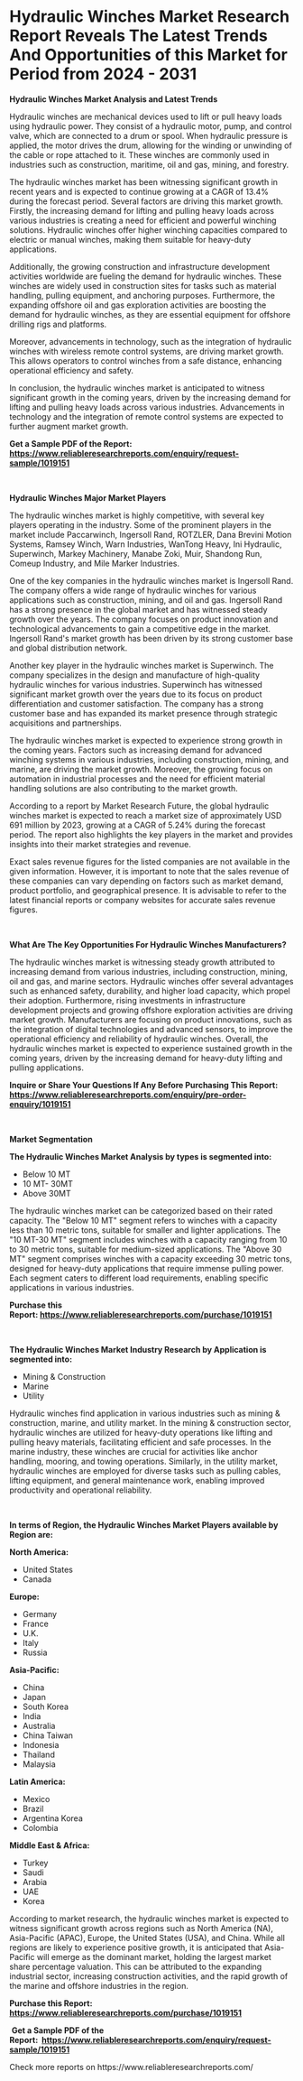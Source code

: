 <p><h1>Hydraulic Winches Market Research Report Reveals The Latest Trends And Opportunities of this Market for Period from 2024 - 2031</h1></p><p><strong>Hydraulic Winches Market Analysis and Latest Trends</strong></p>
<p><p>Hydraulic winches are mechanical devices used to lift or pull heavy loads using hydraulic power. They consist of a hydraulic motor, pump, and control valve, which are connected to a drum or spool. When hydraulic pressure is applied, the motor drives the drum, allowing for the winding or unwinding of the cable or rope attached to it. These winches are commonly used in industries such as construction, maritime, oil and gas, mining, and forestry.</p><p>The hydraulic winches market has been witnessing significant growth in recent years and is expected to continue growing at a CAGR of 13.4% during the forecast period. Several factors are driving this market growth. Firstly, the increasing demand for lifting and pulling heavy loads across various industries is creating a need for efficient and powerful winching solutions. Hydraulic winches offer higher winching capacities compared to electric or manual winches, making them suitable for heavy-duty applications.</p><p>Additionally, the growing construction and infrastructure development activities worldwide are fueling the demand for hydraulic winches. These winches are widely used in construction sites for tasks such as material handling, pulling equipment, and anchoring purposes. Furthermore, the expanding offshore oil and gas exploration activities are boosting the demand for hydraulic winches, as they are essential equipment for offshore drilling rigs and platforms.</p><p>Moreover, advancements in technology, such as the integration of hydraulic winches with wireless remote control systems, are driving market growth. This allows operators to control winches from a safe distance, enhancing operational efficiency and safety.</p><p>In conclusion, the hydraulic winches market is anticipated to witness significant growth in the coming years, driven by the increasing demand for lifting and pulling heavy loads across various industries. Advancements in technology and the integration of remote control systems are expected to further augment market growth.</p></p>
<p><strong>Get a Sample PDF of the Report:&nbsp; <a href="https://www.reliableresearchreports.com/enquiry/request-sample/1019151">https://www.reliableresearchreports.com/enquiry/request-sample/1019151</a></strong></p>
<p>&nbsp;</p>
<p><strong>Hydraulic Winches Major Market Players</strong></p>
<p><p>The hydraulic winches market is highly competitive, with several key players operating in the industry. Some of the prominent players in the market include Paccarwinch, Ingersoll Rand, ROTZLER, Dana Brevini Motion Systems, Ramsey Winch, Warn Industries, WanTong Heavy, Ini Hydraulic, Superwinch, Markey Machinery, Manabe Zoki, Muir, Shandong Run, Comeup Industry, and Mile Marker Industries.</p><p>One of the key companies in the hydraulic winches market is Ingersoll Rand. The company offers a wide range of hydraulic winches for various applications such as construction, mining, and oil and gas. Ingersoll Rand has a strong presence in the global market and has witnessed steady growth over the years. The company focuses on product innovation and technological advancements to gain a competitive edge in the market. Ingersoll Rand's market growth has been driven by its strong customer base and global distribution network.</p><p>Another key player in the hydraulic winches market is Superwinch. The company specializes in the design and manufacture of high-quality hydraulic winches for various industries. Superwinch has witnessed significant market growth over the years due to its focus on product differentiation and customer satisfaction. The company has a strong customer base and has expanded its market presence through strategic acquisitions and partnerships.</p><p>The hydraulic winches market is expected to experience strong growth in the coming years. Factors such as increasing demand for advanced winching systems in various industries, including construction, mining, and marine, are driving the market growth. Moreover, the growing focus on automation in industrial processes and the need for efficient material handling solutions are also contributing to the market growth.</p><p>According to a report by Market Research Future, the global hydraulic winches market is expected to reach a market size of approximately USD 691 million by 2023, growing at a CAGR of 5.24% during the forecast period. The report also highlights the key players in the market and provides insights into their market strategies and revenue.</p><p>Exact sales revenue figures for the listed companies are not available in the given information. However, it is important to note that the sales revenue of these companies can vary depending on factors such as market demand, product portfolio, and geographical presence. It is advisable to refer to the latest financial reports or company websites for accurate sales revenue figures.</p></p>
<p>&nbsp;</p>
<p><strong>What Are The Key Opportunities For Hydraulic Winches Manufacturers?</strong></p>
<p><p>The hydraulic winches market is witnessing steady growth attributed to increasing demand from various industries, including construction, mining, oil and gas, and marine sectors. Hydraulic winches offer several advantages such as enhanced safety, durability, and higher load capacity, which propel their adoption. Furthermore, rising investments in infrastructure development projects and growing offshore exploration activities are driving market growth. Manufacturers are focusing on product innovations, such as the integration of digital technologies and advanced sensors, to improve the operational efficiency and reliability of hydraulic winches. Overall, the hydraulic winches market is expected to experience sustained growth in the coming years, driven by the increasing demand for heavy-duty lifting and pulling applications.</p></p>
<p><strong>Inquire or Share Your Questions If Any Before Purchasing This Report: <a href="https://www.reliableresearchreports.com/enquiry/pre-order-enquiry/1019151">https://www.reliableresearchreports.com/enquiry/pre-order-enquiry/1019151</a></strong></p>
<p>&nbsp;</p>
<p><strong>Market Segmentation</strong></p>
<p><strong>The Hydraulic Winches Market Analysis by types is segmented into:</strong></p>
<p><ul><li>Below 10 MT</li><li>10 MT- 30MT</li><li>Above 30MT</li></ul></p>
<p><p>The hydraulic winches market can be categorized based on their rated capacity. The "Below 10 MT" segment refers to winches with a capacity less than 10 metric tons, suitable for smaller and lighter applications. The "10 MT-30 MT" segment includes winches with a capacity ranging from 10 to 30 metric tons, suitable for medium-sized applications. The "Above 30 MT" segment comprises winches with a capacity exceeding 30 metric tons, designed for heavy-duty applications that require immense pulling power. Each segment caters to different load requirements, enabling specific applications in various industries.</p></p>
<p><strong>Purchase this Report:&nbsp;<a href="https://www.reliableresearchreports.com/purchase/1019151">https://www.reliableresearchreports.com/purchase/1019151</a></strong></p>
<p>&nbsp;</p>
<p><strong>The Hydraulic Winches Market Industry Research by Application is segmented into:</strong></p>
<p><ul><li>Mining & Construction</li><li>Marine</li><li>Utility</li></ul></p>
<p><p>Hydraulic winches find application in various industries such as mining & construction, marine, and utility market. In the mining & construction sector, hydraulic winches are utilized for heavy-duty operations like lifting and pulling heavy materials, facilitating efficient and safe processes. In the marine industry, these winches are crucial for activities like anchor handling, mooring, and towing operations. Similarly, in the utility market, hydraulic winches are employed for diverse tasks such as pulling cables, lifting equipment, and general maintenance work, enabling improved productivity and operational reliability.</p></p>
<p>&nbsp;</p>
<p><strong>In terms of Region, the Hydraulic Winches Market Players available by Region are:</strong></p>
<p>
    <p> <strong> North America: </strong>
        <ul>
            <li>United States</li>
            <li>Canada</li>
        </ul>
        </p> 
    <p> <strong> Europe: </strong>
        <ul>
            <li>Germany</li>
            <li>France</li>
            <li>U.K.</li>
            <li>Italy</li>
            <li>Russia</li>
        </ul>
        </p> 
    <p> <strong> Asia-Pacific: </strong>
        <ul>
            <li>China</li>
            <li>Japan</li>
            <li>South Korea</li>
            <li>India</li>
            <li>Australia</li>
            <li>China Taiwan</li>
            <li>Indonesia</li>
            <li>Thailand</li>
            <li>Malaysia</li>
        </ul>
        </p> 
    <p> <strong> Latin America: </strong>
        <ul>
            <li>Mexico</li>
            <li>Brazil</li>
            <li>Argentina Korea</li>
            <li>Colombia</li>
        </ul>
        </p> 
    <p> <strong> Middle East & Africa: </strong>
        <ul>
            <li>Turkey</li>
            <li>Saudi</li>
            <li>Arabia</li>
            <li>UAE</li>
            <li>Korea</li>
        </ul>
    </p>
    </p>
<p><p>According to market research, the hydraulic winches market is expected to witness significant growth across regions such as North America (NA), Asia-Pacific (APAC), Europe, the United States (USA), and China. While all regions are likely to experience positive growth, it is anticipated that Asia-Pacific will emerge as the dominant market, holding the largest market share percentage valuation. This can be attributed to the expanding industrial sector, increasing construction activities, and the rapid growth of the marine and offshore industries in the region.</p></p>
<p><strong>Purchase this Report: <a href="https://www.reliableresearchreports.com/purchase/1019151">https://www.reliableresearchreports.com/purchase/1019151</a></strong></p>
<p>&nbsp;<strong>Get a Sample PDF of the Report:&nbsp;&nbsp;<a href="https://www.reliableresearchreports.com/enquiry/request-sample/1019151">https://www.reliableresearchreports.com/enquiry/request-sample/1019151</a></strong></p>
<p><strong></strong></p>
<p>Check more reports on https://www.reliableresearchreports.com/</p>